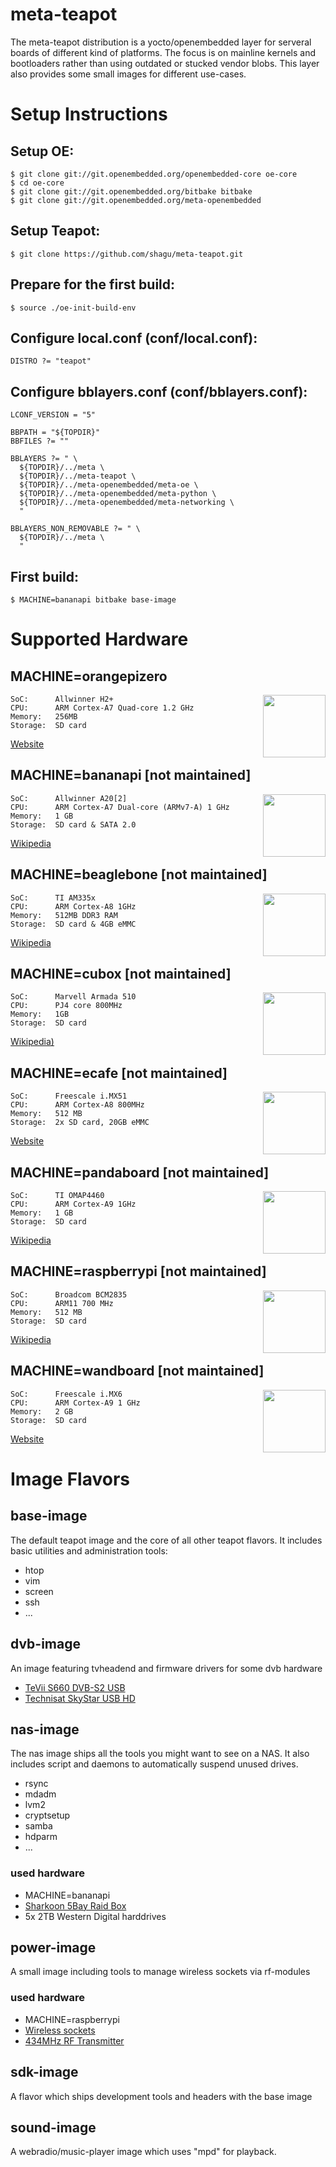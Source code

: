 # meta-teapot

The meta-teapot distribution is a yocto/openembedded layer for serveral boards of different kind of platforms. The focus is on mainline kernels and bootloaders rather than using outdated or stucked vendor blobs. This layer also provides some small images for different use-cases.


# Setup Instructions

## Setup OE:

	$ git clone git://git.openembedded.org/openembedded-core oe-core
	$ cd oe-core
	$ git clone git://git.openembedded.org/bitbake bitbake
	$ git clone git://git.openembedded.org/meta-openembedded


## Setup Teapot:

	$ git clone https://github.com/shagu/meta-teapot.git

## Prepare for the first build:

	$ source ./oe-init-build-env


## Configure local.conf (conf/local.conf):

	DISTRO ?= "teapot"


## Configure bblayers.conf (conf/bblayers.conf):

	LCONF_VERSION = "5"

	BBPATH = "${TOPDIR}"
	BBFILES ?= ""

	BBLAYERS ?= " \
	  ${TOPDIR}/../meta \
	  ${TOPDIR}/../meta-teapot \
	  ${TOPDIR}/../meta-openembedded/meta-oe \
	  ${TOPDIR}/../meta-openembedded/meta-python \
	  ${TOPDIR}/../meta-openembedded/meta-networking \
	  "

	BBLAYERS_NON_REMOVABLE ?= " \
	  ${TOPDIR}/../meta \
	  "

## First build:

	$ MACHINE=bananapi bitbake base-image


# Supported Hardware

## MACHINE=orangepizero
<img src="https://i.imgur.com/znlNLbE.jpg" align="right" height="100">

    SoC:      Allwinner H2+
    CPU:      ARM Cortex-A7 Quad-core 1.2 GHz
    Memory:   256MB
    Storage:  SD card

[Website](http://www.orangepi.org/orangepizero/)


## MACHINE=bananapi [not maintained]
<img src="https://upload.wikimedia.org/wikipedia/commons/thumb/6/63/BPI-M1.jpg/300px-BPI-M1.jpg" align="right" height="100">

    SoC:      Allwinner A20[2]
    CPU:      ARM Cortex-A7 Dual-core (ARMv7-A) 1 GHz
    Memory:   1 GB
    Storage:  SD card & SATA 2.0

[Wikipedia](https://en.wikipedia.org/wiki/Banana_Pi)


## MACHINE=beaglebone [not maintained]
<img src="https://upload.wikimedia.org/wikipedia/commons/thumb/d/d3/Beaglebone_Black.jpg/220px-Beaglebone_Black.jpg" align="right" height="100">

    SoC:      TI AM335x
    CPU:      ARM Cortex-A8 1GHz
    Memory:   512MB DDR3 RAM
    Storage:  SD card & 4GB eMMC

[Wikipedia](https://en.wikipedia.org/wiki/BeagleBoard#BeagleBone_Black)


## MACHINE=cubox [not maintained]
<img src="https://upload.wikimedia.org/wikipedia/commons/thumb/5/5a/Cubox.png/250px-Cubox.png" align="right" height="100">

    SoC:      Marvell Armada 510
    CPU:      PJ4 core 800MHz
    Memory:   1GB
    Storage:  SD card

[Wikipedia)](https://en.wikipedia.org/wiki/CuBox)


## MACHINE=ecafe [not maintained]
<img src="https://i.imgur.com/PfR7sAd.jpg" align="right" height="100">

    SoC:      Freescale i.MX51
    CPU:      ARM Cortex-A8 800MHz
    Memory:   512 MB
    Storage:  2x SD card, 20GB eMMC

[Website](https://www.hercules.com/de/legacy/bdd/p/157/ecafe-slim-hd-black-/)


## MACHINE=pandaboard [not maintained]
<img src="https://upload.wikimedia.org/wikipedia/commons/thumb/0/07/PandaBoard_described.png/220px-PandaBoard_described.png" align="right" height="100">

    SoC:      TI OMAP4460
    CPU:      ARM Cortex-A9 1GHz
    Memory:   1 GB
    Storage:  SD card

[Wikipedia](https://en.wikipedia.org/wiki/PandaBoard)


## MACHINE=raspberrypi [not maintained]
<img src="https://upload.wikimedia.org/wikipedia/commons/thumb/4/45/Raspberry_Pi_-_Model_A.jpg/220px-Raspberry_Pi_-_Model_A.jpg" align="right" height="100">

    SoC:      Broadcom BCM2835
    CPU:      ARM11 700 MHz
    Memory:   512 MB
    Storage:  SD card

[Wikipedia](https://en.wikipedia.org/wiki/Raspberry_Pi)


## MACHINE=wandboard [not maintained]
<img src="https://www.wandboard.org/app/uploads/2017/06/Wandboard-Image.png" align="right" height="100">

    SoC:      Freescale i.MX6
    CPU:      ARM Cortex-A9 1 GHz
    Memory:   2 GB
    Storage:  SD card

[Website](https://www.wandboard.org/)


# Image Flavors

## base-image

The default teapot image and the core of all other teapot flavors. It includes basic utilities and administration tools:
* htop
* vim
* screen
* ssh
* ...

## dvb-image

An image featuring tvheadend and firmware drivers for some dvb hardware
* [TeVii S660 DVB-S2 USB](http://www.tevii.com/products_s660_1.asp)
* [Technisat SkyStar USB HD](https://www.linuxtv.org/wiki/index.php/Technisat_SkyStar_USB_HD)

## nas-image

The nas image ships all the tools you might want to see on a NAS. It also includes script and daemons to automatically suspend unused drives.
* rsync
* mdadm
* lvm2
* cryptsetup
* samba
* hdparm
* ...

### used hardware
* MACHINE=bananapi
* [Sharkoon 5Bay Raid Box](https://sharkoon.com/product/11353)
* 5x 2TB Western Digital harddrives


## power-image

A small image including tools to manage wireless sockets via rf-modules

### used hardware
* MACHINE=raspberrypi
* [Wireless sockets](https://www.pollin.de/p/funksteckdosen-set-mit-3-steckdosen-550666)
* [434MHz RF Transmitter](http://www.amazon.de/gp/product/B007XEXICS)

## sdk-image

A flavor which ships development tools and headers with the base image

## sound-image

A webradio/music-player image which uses "mpd" for playback.
